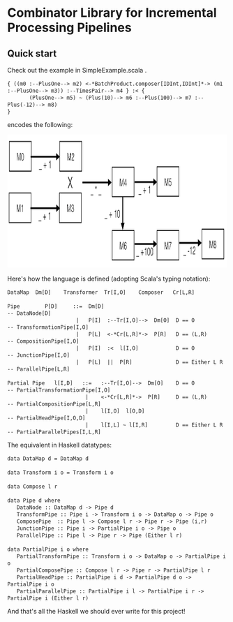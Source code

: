 # Combinator Library for Incremental Processing Pipelines

## Quick start

Check out the example in SimpleExample.scala . 

```
{ ((m0 :--PlusOne--> m2) <-*BatchProduct.composer[IDInt,IDInt]*-> (m1 :--PlusOne--> m3)) :--TimesPair--> m4 } :< {
       (PlusOne--> m5) ~ (Plus(10)--> m6 :--Plus(100)--> m7 :--Plus(-12)--> m8)
}
```

encodes the following:

<img src="pipeline-example.png" width="1000" height="305">

Here's how the language is defined (adopting Scala's typing notation):

```
DataMap  Dm[D]    Transformer  Tr[I,O]    Composer   Cr[L,R]

Pipe        P[D]     ::=  Dm[D]                                        -- DataNode[D]
                      |   P[I]  :--Tr[I,O]-->  Dm[O]  D == O           -- TransformationPipe[I,O]
                      |   P[L]  <-*Cr[L,R]*->  P[R]   D == (L,R)       -- CompositionPipe[I,O]
                      |   P[I]  :<  l[I,O]            D == O           -- JunctionPipe[I,O]
                      |   P[L]  ||  P[R]              D == Either L R  -- ParallelPipe[L,R]

Partial Pipe   l[I,D]   ::=   :--Tr[I,O]-->  Dm[O]    D == O           -- PartialTransformationPipe[I,O]
                         |    <-*Cr[L,R]*->  P[R]     D == (L,R)       -- PartialCompositionPipe[L,R]
                         |    l[I,O]  l[O,D]                           -- PartialHeadPipe[I,O,D]
                         |    l[I,L] ~ l[I,R]         D == Either L R  -- PartialParallelPipes[I,L,R]
```

The equivalent in Haskell datatypes:

```
data DataMap d = DataMap d

data Transform i o = Transform i o

data Compose l r

data Pipe d where
   DataNode :: DataMap d -> Pipe d
   TransformPipe :: Pipe i -> Transform i o -> DataMap o -> Pipe o
   ComposePipe  :: Pipe l -> Compose l r -> Pipe r -> Pipe (i,r)
   JunctionPipe :: Pipe i -> PartialPipe i o -> Pipe o
   ParallelPipe :: Pipe l -> Pipe r -> Pipe (Either l r)

data PartialPipe i o where
   PartialTransformPipe :: Transform i o -> DataMap o -> PartialPipe i o
   PartialComposePipe :: Compose l r -> Pipe r -> PartialPipe l r
   PartialHeadPipe :: PartialPipe i d -> PartialPipe d o -> PartialPipe i o
   PartialParallelPipe :: PartialPipe i l -> PartialPipe i r -> PartialPipe i (Either l r)
```

And that's all the Haskell we should ever write for this project!

